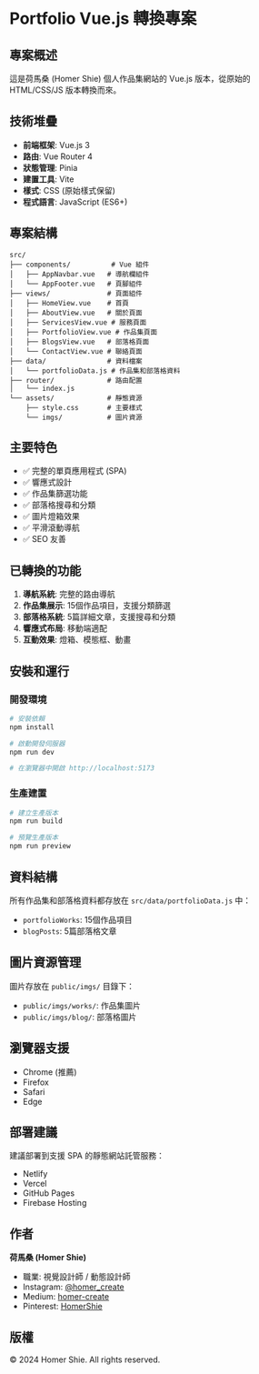 # Portfolio Vue.js 轉換專案

## 專案概述

這是荷馬桑 (Homer Shie) 個人作品集網站的 Vue.js 版本，從原始的 HTML/CSS/JS 版本轉換而來。

## 技術堆疊

- **前端框架**: Vue.js 3
- **路由**: Vue Router 4
- **狀態管理**: Pinia
- **建置工具**: Vite
- **樣式**: CSS (原始樣式保留)
- **程式語言**: JavaScript (ES6+)

## 專案結構

```
src/
├── components/          # Vue 組件
│   ├── AppNavbar.vue   # 導航欄組件
│   └── AppFooter.vue   # 頁腳組件
├── views/              # 頁面組件
│   ├── HomeView.vue    # 首頁
│   ├── AboutView.vue   # 關於頁面
│   ├── ServicesView.vue # 服務頁面
│   ├── PortfolioView.vue # 作品集頁面
│   ├── BlogsView.vue   # 部落格頁面
│   └── ContactView.vue # 聯絡頁面
├── data/               # 資料檔案
│   └── portfolioData.js # 作品集和部落格資料
├── router/             # 路由配置
│   └── index.js
└── assets/             # 靜態資源
    ├── style.css       # 主要樣式
    └── imgs/           # 圖片資源
```

## 主要特色

- ✅ 完整的單頁應用程式 (SPA)
- ✅ 響應式設計
- ✅ 作品集篩選功能
- ✅ 部落格搜尋和分類
- ✅ 圖片燈箱效果
- ✅ 平滑滾動導航
- ✅ SEO 友善

## 已轉換的功能

1. **導航系統**: 完整的路由導航
2. **作品集展示**: 15個作品項目，支援分類篩選
3. **部落格系統**: 5篇詳細文章，支援搜尋和分類
4. **響應式布局**: 移動端適配
5. **互動效果**: 燈箱、模態框、動畫

## 安裝和運行

### 開發環境

```bash
# 安裝依賴
npm install

# 啟動開發伺服器
npm run dev

# 在瀏覽器中開啟 http://localhost:5173
```

### 生產建置

```bash
# 建立生產版本
npm run build

# 預覽生產版本
npm run preview
```

## 資料結構

所有作品集和部落格資料都存放在 `src/data/portfolioData.js` 中：

- `portfolioWorks`: 15個作品項目
- `blogPosts`: 5篇部落格文章

## 圖片資源管理

圖片存放在 `public/imgs/` 目錄下：

- `public/imgs/works/`: 作品集圖片
- `public/imgs/blog/`: 部落格圖片

## 瀏覽器支援

- Chrome (推薦)
- Firefox
- Safari
- Edge

## 部署建議

建議部署到支援 SPA 的靜態網站託管服務：

- Netlify
- Vercel
- GitHub Pages
- Firebase Hosting

## 作者

**荷馬桑 (Homer Shie)**

- 職業: 視覺設計師 / 動態設計師
- Instagram: [@homer_create](https://www.instagram.com/homer_create)
- Medium: [homer-create](https://medium.com/homer-create)
- Pinterest: [HomerShie](https://www.pinterest.com/HomerShie/)

## 版權

© 2024 Homer Shie. All rights reserved.
